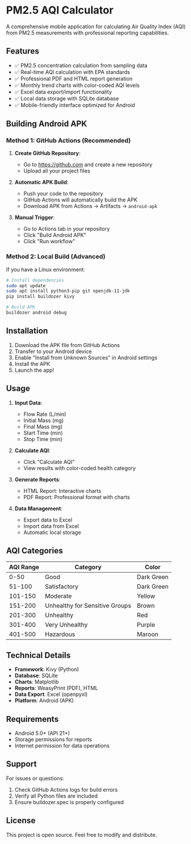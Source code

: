 # PM2.5 AQI Calculator

A comprehensive mobile application for calculating Air Quality Index (AQI) from PM2.5 measurements with professional reporting capabilities.

## Features

- ✅ PM2.5 concentration calculation from sampling data
- ✅ Real-time AQI calculation with EPA standards
- ✅ Professional PDF and HTML report generation
- ✅ Monthly trend charts with color-coded AQI levels
- ✅ Excel data export/import functionality
- ✅ Local data storage with SQLite database
- ✅ Mobile-friendly interface optimized for Android

## Building Android APK

### Method 1: GitHub Actions (Recommended)

1. **Create GitHub Repository**:
   - Go to https://github.com and create a new repository
   - Upload all your project files

2. **Automatic APK Build**:
   - Push your code to the repository
   - GitHub Actions will automatically build the APK
   - Download APK from Actions → Artifacts → `android-apk`

3. **Manual Trigger**:
   - Go to Actions tab in your repository
   - Click "Build Android APK"
   - Click "Run workflow"

### Method 2: Local Build (Advanced)

If you have a Linux environment:

```bash
# Install dependencies
sudo apt update
sudo apt install python3-pip git openjdk-11-jdk
pip install buildozer kivy

# Build APK
buildozer android debug
```

## Installation

1. Download the APK file from GitHub Actions
2. Transfer to your Android device
3. Enable "Install from Unknown Sources" in Android settings
4. Install the APK
5. Launch the app!

## Usage

1. **Input Data**:
   - Flow Rate (L/min)
   - Initial Mass (mg)
   - Final Mass (mg)
   - Start Time (min)
   - Stop Time (min)

2. **Calculate AQI**:
   - Click "Calculate AQI"
   - View results with color-coded health category

3. **Generate Reports**:
   - HTML Report: Interactive charts
   - PDF Report: Professional format with charts

4. **Data Management**:
   - Export data to Excel
   - Import data from Excel
   - Automatic local storage

## AQI Categories

| AQI Range | Category | Color |
|-----------|----------|--------|
| 0-50 | Good | Dark Green |
| 51-100 | Satisfactory | Dark Green |
| 101-150 | Moderate | Yellow |
| 151-200 | Unhealthy for Sensitive Groups | Brown |
| 201-300 | Unhealthy | Red |
| 301-400 | Very Unhealthy | Purple |
| 401-500 | Hazardous | Maroon |

## Technical Details

- **Framework**: Kivy (Python)
- **Database**: SQLite
- **Charts**: Matplotlib
- **Reports**: WeasyPrint (PDF), HTML
- **Data Export**: Excel (openpyxl)
- **Platform**: Android (APK)

## Requirements

- Android 5.0+ (API 21+)
- Storage permissions for reports
- Internet permission for data operations

## Support

For issues or questions:
1. Check GitHub Actions logs for build errors
2. Verify all Python files are included
3. Ensure buildozer.spec is properly configured

## License

This project is open source. Feel free to modify and distribute.